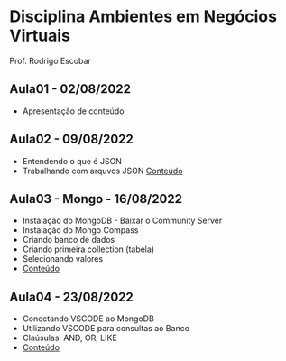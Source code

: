 # Disciplina Ambientes em Negócios Virtuais
Prof. Rodrigo Escobar

## Aula01 - 02/08/2022
- Apresentação de conteúdo

## Aula02 - 09/08/2022
- Entendendo o que é JSON
- Trabalhando com arquvos JSON
[Conteúdo](Aula02)

## Aula03 - Mongo - 16/08/2022
- Instalação do MongoDB - Baixar o Community Server
- Instalação do Mongo Compass
- Criando banco de dados
- Criando primeira collection (tabela)
- Selecionando valores
- [Conteúdo](Aula03)

## Aula04 - 23/08/2022
- Conectando VSCODE ao MongoDB
- Utilizando VSCODE para consultas ao Banco
- Claúsulas: AND, OR, LIKE
- [Conteúdo](Aula04)